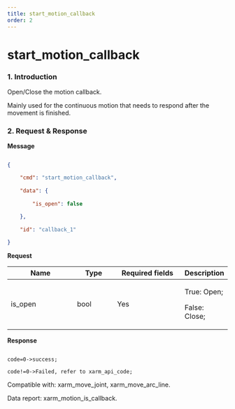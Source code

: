 ```yaml
---
title: start_motion_callback
order: 2
---
```

# start\_motion\_callback



### 1. Introduction



Open/Close the motion callback.



Mainly used for the continuous motion that needs to respond after the movement is finished.



### 2. Request & Response





**Message**

```json

{

    "cmd": "start_motion_callback",
    
    "data": {
    
        "is_open": false
    
    },
    
    "id": "callback_1"

}

```




**Request**

<table data-full-width="true"><thead><tr><th width="142">Name</th><th width="79">Type</th><th width="144">Required fields</th><th>Description</th></tr></thead><tbody><tr><td>is_open</td><td>bool</td><td>Yes</td><td><p>True: Open;</p><p>False: Close;</p></td></tr></tbody></table>



**Response**

```

code=0->success;

code!=0->Failed, refer to xarm_api_code;

```


Compatible with: xarm\_move\_joint, xarm\_move\_arc\_line.

Data report: xarm\_motion\_is\_callback.

